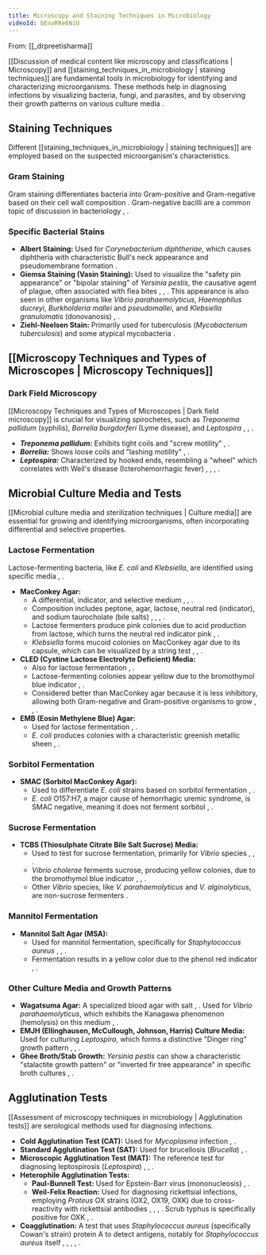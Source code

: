 ```yaml
---
title: Microscopy and Staining Techniques in Microbiology
videoId: bEnvRRe6NiU
---
```


From: [[_drpreetisharma]] <br/> 

[[Discussion of medical content like microscopy and classifications | Microscopy]] and [[staining_techniques_in_microbiology | staining techniques]] are fundamental tools in microbiology for identifying and characterizing microorganisms. These methods help in diagnosing infections by visualizing bacteria, fungi, and parasites, and by observing their growth patterns on various culture media <a class="yt-timestamp" data-t="00:22:15"></a>.

## Staining Techniques
Different [[staining_techniques_in_microbiology | staining techniques]] are employed based on the suspected microorganism's characteristics.

### Gram Staining
Gram staining differentiates bacteria into Gram-positive and Gram-negative based on their cell wall composition <a class="yt-timestamp" data-t="00:00:30"></a>. Gram-negative bacilli are a common topic of discussion in bacteriology <a class="yt-timestamp" data-t="00:00:30"></a>, <a class="yt-timestamp" data-t="00:33:55"></a>.

### Specific Bacterial Stains
*   **Albert Staining:** Used for *Corynebacterium diphtheriae*, which causes diphtheria with characteristic Bull's neck appearance and pseudomembrane formation <a class="yt-timestamp" data-t="00:33:31"></a>.
*   **Giemsa Staining (Vasin Staining):** Used to visualize the "safety pin appearance" or "bipolar staining" of *Yersinia pestis*, the causative agent of plague, often associated with flea bites <a class="yt-timestamp" data-t="00:33:25"></a>, <a class="yt-timestamp" data-t="00:34:52"></a>, <a class="yt-timestamp" data-t="00:35:06"></a>. This appearance is also seen in other organisms like *Vibrio parahaemolyticus*, *Haemophilus ducreyi*, *Burkholderia mallei* and *pseudomallei*, and *Klebsiella granulomatis* (donovanosis) <a class="yt-timestamp" data-t="00:36:00"></a>, <a class="yt-timestamp" data-t="01:10:00"></a>.
*   **Ziehl-Neelsen Stain:** Primarily used for tuberculosis (*Mycobacterium tuberculosis*) and some atypical mycobacteria <a class="yt-timestamp" data-t="00:33:43"></a>.

## [[Microscopy Techniques and Types of Microscopes | Microscopy Techniques]]
### Dark Field Microscopy
[[Microscopy Techniques and Types of Microscopes | Dark field microscopy]] is crucial for visualizing spirochetes, such as *Treponema pallidum* (syphilis), *Borrelia burgdorferi* (Lyme disease), and *Leptospira* <a class="yt-timestamp" data-t="01:06:32"></a>, <a class="yt-timestamp" data-t="01:11:53"></a>, <a class="yt-timestamp" data-t="01:12:01"></a>.
*   ***Treponema pallidum:*** Exhibits tight coils and "screw motility" <a class="yt-timestamp" data-t="01:12:54"></a>, <a class="yt-timestamp" data-t="01:13:07"></a>.
*   ***Borrelia:*** Shows loose coils and "lashing motility" <a class="yt-timestamp" data-t="01:13:23"></a>, <a class="yt-timestamp" data-t="01:13:31"></a>.
*   ***Leptospira:*** Characterized by hooked ends, resembling a "wheel" which correlates with Weil's disease (Icterohemorrhagic fever) <a class="yt-timestamp" data-t="01:13:50"></a>, <a class="yt-timestamp" data-t="01:16:12"></a>, <a class="yt-timestamp" data-t="01:16:20"></a>, <a class="yt-timestamp" data-t="01:16:43"></a>.

## Microbial Culture Media and Tests
[[Microbial culture media and sterilization techniques | Culture media]] are essential for growing and identifying microorganisms, often incorporating differential and selective properties.

### Lactose Fermentation
Lactose-fermenting bacteria, like *E. coli* and *Klebsiella*, are identified using specific media <a class="yt-timestamp" data-t="00:37:38"></a>, <a class="yt-timestamp" data-t="00:37:58"></a>.
*   **MacConkey Agar:**
    *   A differential, indicator, and selective medium <a class="yt-timestamp" data-t="00:25:08"></a>, <a class="yt-timestamp" data-t="00:25:26"></a>, <a class="yt-timestamp" data-t="00:25:40"></a>.
    *   Composition includes peptone, agar, lactose, neutral red (indicator), and sodium taurocholate (bile salts) <a class="yt-timestamp" data-t="00:24:46"></a>, <a class="yt-timestamp" data-t="00:25:05"></a>, <a class="yt-timestamp" data-t="00:25:22"></a>, <a class="yt-timestamp" data-t="00:25:32"></a>.
    *   Lactose fermenters produce pink colonies due to acid production from lactose, which turns the neutral red indicator pink <a class="yt-timestamp" data-t="00:24:13"></a>, <a class="yt-timestamp" data-t="00:25:56"></a>.
    *   *Klebsiella* forms mucoid colonies on MacConkey agar due to its capsule, which can be visualized by a string test <a class="yt-timestamp" data-t="00:29:53"></a>, <a class="yt-timestamp" data-t="00:30:10"></a>, <a class="yt-timestamp" data-t="00:30:41"></a>.
*   **CLED (Cystine Lactose Electrolyte Deficient) Media:**
    *   Also for lactose fermentation <a class="yt-timestamp" data-t="00:26:03"></a>, <a class="yt-timestamp" data-t="00:26:09"></a>.
    *   Lactose-fermenting colonies appear yellow due to the bromothymol blue indicator <a class="yt-timestamp" data-t="00:26:13"></a>, <a class="yt-timestamp" data-t="00:26:27"></a>.
    *   Considered better than MacConkey agar because it is less inhibitory, allowing both Gram-negative and Gram-positive organisms to grow <a class="yt-timestamp" data-t="00:28:07"></a>, <a class="yt-timestamp" data-t="00:28:10"></a>, <a class="yt-timestamp" data-t="00:28:47"></a>.
*   **EMB (Eosin Methylene Blue) Agar:**
    *   Used for lactose fermentation <a class="yt-timestamp" data-t="00:28:51"></a>, <a class="yt-timestamp" data-t="00:28:54"></a>.
    *   *E. coli* produces colonies with a characteristic greenish metallic sheen <a class="yt-timestamp" data-t="00:29:00"></a>, <a class="yt-timestamp" data-t="00:29:08"></a>.

### Sorbitol Fermentation
*   **SMAC (Sorbitol MacConkey Agar):**
    *   Used to differentiate *E. coli* strains based on sorbitol fermentation <a class="yt-timestamp" data-t="00:18:31"></a>, <a class="yt-timestamp" data-t="00:18:44"></a>.
    *   *E. coli* O157:H7, a major cause of hemorrhagic uremic syndrome, is SMAC negative, meaning it does not ferment sorbitol <a class="yt-timestamp" data-t="00:19:26"></a>, <a class="yt-timestamp" data-t="00:19:30"></a>.

### Sucrose Fermentation
*   **TCBS (Thiosulphate Citrate Bile Salt Sucrose) Media:**
    *   Used to test for sucrose fermentation, primarily for *Vibrio* species <a class="yt-timestamp" data-t="00:50:08"></a>, <a class="yt-timestamp" data-t="00:50:16"></a>, <a class="yt-timestamp" data-t="00:50:28"></a>.
    *   *Vibrio cholerae* ferments sucrose, producing yellow colonies, due to the bromothymol blue indicator <a class="yt-timestamp" data-t="00:50:10"></a>, <a class="yt-timestamp" data-t="00:52:05"></a>, <a class="yt-timestamp" data-t="00:52:12"></a>.
    *   Other *Vibrio* species, like *V. parahaemolyticus* and *V. alginolyticus*, are non-sucrose fermenters <a class="yt-timestamp" data-t="00:50:13"></a>.

### Mannitol Fermentation
*   **Mannitol Salt Agar (MSA):**
    *   Used for mannitol fermentation, specifically for *Staphylococcus aureus* <a class="yt-timestamp" data-t="00:50:59"></a>, <a class="yt-timestamp" data-t="00:51:01"></a>, <a class="yt-timestamp" data-t="00:51:06"></a>.
    *   Fermentation results in a yellow color due to the phenol red indicator <a class="yt-timestamp" data-t="00:51:24"></a>, <a class="yt-timestamp" data-t="00:51:42"></a>.

### Other Culture Media and Growth Patterns
*   **Wagatsuma Agar:** A specialized blood agar with salt <a class="yt-timestamp" data-t="00:43:31"></a>, <a class="yt-timestamp" data-t="00:43:41"></a>. Used for *Vibrio parahaemolyticus*, which exhibits the Kanagawa phenomenon (hemolysis) on this medium <a class="yt-timestamp" data-t="00:42:58"></a>, <a class="yt-timestamp" data-t="00:44:00"></a>.
*   **EMJH (Ellinghausen, McCullough, Johnson, Harris) Culture Media:** Used for culturing *Leptospira*, which forms a distinctive "Dinger ring" growth pattern <a class="yt-timestamp" data-t="01:17:50"></a>, <a class="yt-timestamp" data-t="01:17:58"></a>, <a class="yt-timestamp" data-t="01:18:06"></a>.
*   **Ghee Broth/Stab Growth:** *Yersinia pestis* can show a characteristic "stalactite growth pattern" or "inverted fir tree appearance" in specific broth cultures <a class="yt-timestamp" data-t="00:34:21"></a>, <a class="yt-timestamp" data-t="00:37:50"></a>.

## Agglutination Tests
[[Assessment of microscopy techniques in microbiology | Agglutination tests]] are serological methods used for diagnosing infections.
*   **Cold Agglutination Test (CAT):** Used for *Mycoplasma* infection <a class="yt-timestamp" data-t="01:19:05"></a>, <a class="yt-timestamp" data-t="01:19:45"></a>.
*   **Standard Agglutination Test (SAT):** Used for brucellosis (*Brucella*) <a class="yt-timestamp" data-t="01:19:08"></a>, <a class="yt-timestamp" data-t="01:19:52"></a>.
*   **Microscopic Agglutination Test (MAT):** The reference test for diagnosing leptospirosis (*Leptospira*) <a class="yt-timestamp" data-t="01:19:11"></a>, <a class="yt-timestamp" data-t="01:19:58"></a>, <a class="yt-timestamp" data-t="01:20:02"></a>.
*   **Heterophile Agglutination Tests:**
    *   **Paul-Bunnell Test:** Used for Epstein-Barr virus (mononucleosis) <a class="yt-timestamp" data-t="01:20:45"></a>, <a class="yt-timestamp" data-t="01:21:22"></a>.
    *   **Weil-Felix Reaction:** Used for diagnosing rickettsial infections, employing *Proteus* OX strains (OX2, OX19, OXK) due to cross-reactivity with rickettsial antibodies <a class="yt-timestamp" data-t="01:21:27"></a>, <a class="yt-timestamp" data-t="01:21:41"></a>, <a class="yt-timestamp" data-t="01:22:07"></a>, <a class="yt-timestamp" data-t="01:22:20"></a>. Scrub typhus is specifically positive for OXK <a class="yt-timestamp" data-t="01:23:08"></a>, <a class="yt-timestamp" data-t="01:23:29"></a>.
*   **Coagglutination:** A test that uses *Staphylococcus aureus* (specifically Cowan's strain) protein A to detect antigens, notably for *Staphylococcus aureus* itself <a class="yt-timestamp" data-t="01:24:20"></a>, <a class="yt-timestamp" data-t="01:24:22"></a>, <a class="yt-timestamp" data-t="01:24:25"></a>, <a class="yt-timestamp" data-t="01:24:36"></a>, <a class="yt-timestamp" data-t="01:24:41"></a>.